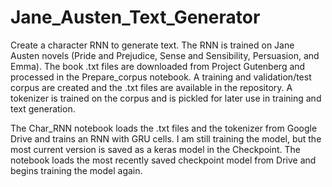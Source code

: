 # Jane_Austen_Text_Generator

Create a character RNN to generate text. The RNN is trained on Jane Austen novels (Pride and Prejudice, Sense and Sensibility, Persuasion, and Emma). The book .txt files are downloaded from Project Gutenberg and processed in the Prepare_corpus notebook. A training and validation/test corpus are created and the .txt files are available in the repository. A tokenizer is trained on the corpus and is pickled for later use in training and text generation. 

The Char_RNN notebook loads the .txt files and the tokenizer from Google Drive and trains an RNN with GRU cells. I am still training the model, but the most current version is saved as a keras model in the Checkpoint. The notebook loads the most recently saved checkpoint model from Drive and begins training the model again. 
